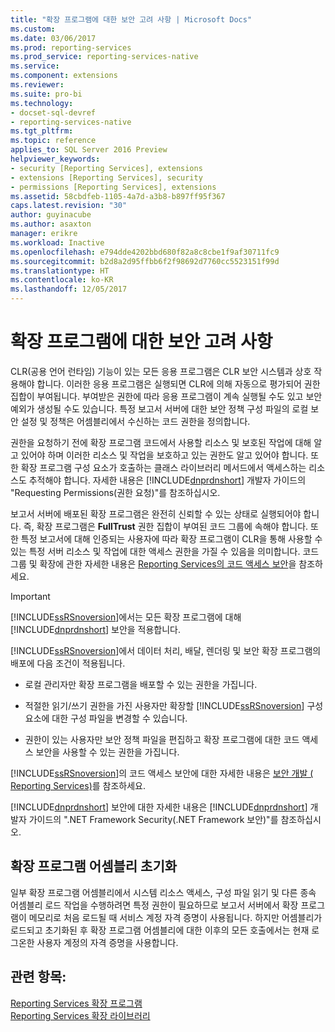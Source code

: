 ```yaml
---
title: "확장 프로그램에 대한 보안 고려 사항 | Microsoft Docs"
ms.custom: 
ms.date: 03/06/2017
ms.prod: reporting-services
ms.prod_service: reporting-services-native
ms.service: 
ms.component: extensions
ms.reviewer: 
ms.suite: pro-bi
ms.technology:
- docset-sql-devref
- reporting-services-native
ms.tgt_pltfrm: 
ms.topic: reference
applies_to: SQL Server 2016 Preview
helpviewer_keywords:
- security [Reporting Services], extensions
- extensions [Reporting Services], security
- permissions [Reporting Services], extensions
ms.assetid: 58cbdfeb-1105-4a7d-a3b8-b897ff95f367
caps.latest.revision: "30"
author: guyinacube
ms.author: asaxton
manager: erikre
ms.workload: Inactive
ms.openlocfilehash: e794dde4202bbd680f82a8c8cbe1f9af30711fc9
ms.sourcegitcommit: b2d8a2d95ffbb6f2f98692d7760cc5523151f99d
ms.translationtype: HT
ms.contentlocale: ko-KR
ms.lasthandoff: 12/05/2017
---
```

# <a name="security-considerations-for-extensions"></a>확장 프로그램에 대한 보안 고려 사항
  CLR(공용 언어 런타임) 기능이 있는 모든 응용 프로그램은 CLR 보안 시스템과 상호 작용해야 합니다. 이러한 응용 프로그램은 실행되면 CLR에 의해 자동으로 평가되어 권한 집합이 부여됩니다. 부여받은 권한에 따라 응용 프로그램이 계속 실행될 수도 있고 보안 예외가 생성될 수도 있습니다. 특정 보고서 서버에 대한 보안 정책 구성 파일의 로컬 보안 설정 및 정책은 어셈블리에서 수신하는 코드 권한을 정의합니다.  
  
 권한을 요청하기 전에 확장 프로그램 코드에서 사용할 리소스 및 보호된 작업에 대해 알고 있어야 하며 이러한 리소스 및 작업을 보호하고 있는 권한도 알고 있어야 합니다. 또한 확장 프로그램 구성 요소가 호출하는 클래스 라이브러리 메서드에서 액세스하는 리소스도 추적해야 합니다. 자세한 내용은 [!INCLUDE[dnprdnshort](../../includes/dnprdnshort-md.md)] 개발자 가이드의 "Requesting Permissions(권한 요청)"를 참조하십시오.  
  
 보고서 서버에 배포된 확장 프로그램은 완전히 신뢰할 수 있는 상태로 실행되어야 합니다. 즉, 확장 프로그램은 **FullTrust** 권한 집합이 부여된 코드 그룹에 속해야 합니다. 또한 특정 보고서에 대해 인증되는 사용자에 따라 확장 프로그램이 CLR을 통해 사용할 수 있는 특정 서버 리소스 및 작업에 대한 액세스 권한을 가질 수 있음을 의미합니다. 코드 그룹 및 확장에 관한 자세한 내용은 [Reporting Services의 코드 액세스 보안](../../reporting-services/extensions/secure-development/code-access-security-in-reporting-services.md)을 참조하세요.  
  
> [!IMPORTANT]  
>  [!INCLUDE[ssRSnoversion](../../includes/ssrsnoversion-md.md)]에서는 모든 확장 프로그램에 대해 [!INCLUDE[dnprdnshort](../../includes/dnprdnshort-md.md)] 보안을 적용합니다.  
  
 [!INCLUDE[ssRSnoversion](../../includes/ssrsnoversion-md.md)]에서 데이터 처리, 배달, 렌더링 및 보안 확장 프로그램의 배포에 다음 조건이 적용됩니다.  
  
-   로컬 관리자만 확장 프로그램을 배포할 수 있는 권한을 가집니다.  
  
-   적절한 읽기/쓰기 권한을 가진 사용자만 확장할 [!INCLUDE[ssRSnoversion](../../includes/ssrsnoversion-md.md)] 구성 요소에 대한 구성 파일을 변경할 수 있습니다.  
  
-   권한이 있는 사용자만 보안 정책 파일을 편집하고 확장 프로그램에 대한 코드 액세스 보안을 사용할 수 있는 권한을 가집니다.  
  
 [!INCLUDE[ssRSnoversion](../../includes/ssrsnoversion-md.md)]의 코드 액세스 보안에 대한 자세한 내용은 [보안 개발 &#40; Reporting Services&#41;](../../reporting-services/extensions/secure-development/secure-development-reporting-services.md)를 참조하세요.  
  
 [!INCLUDE[dnprdnshort](../../includes/dnprdnshort-md.md)] 보안에 대한 자세한 내용은 [!INCLUDE[dnprdnshort](../../includes/dnprdnshort-md.md)] 개발자 가이드의 ".NET Framework Security(.NET Framework 보안)"를 참조하십시오.  
  
## <a name="initialization-of-extension-assemblies"></a>확장 프로그램 어셈블리 초기화  
 일부 확장 프로그램 어셈블리에서 시스템 리소스 액세스, 구성 파일 읽기 및 다른 종속 어셈블리 로드 작업을 수행하려면 특정 권한이 필요하므로 보고서 서버에서 확장 프로그램이 메모리로 처음 로드될 때 서비스 계정 자격 증명이 사용됩니다. 하지만 어셈블리가 로드되고 초기화된 후 확장 프로그램 어셈블리에 대한 이후의 모든 호출에서는 현재 로그온한 사용자 계정의 자격 증명을 사용합니다.  
  
## <a name="see-also"></a>관련 항목:  
 [Reporting Services 확장 프로그램](../../reporting-services/extensions/reporting-services-extensions.md)   
 [Reporting Services 확장 라이브러리](../../reporting-services/extensions/reporting-services-extension-library.md)  
  
  
